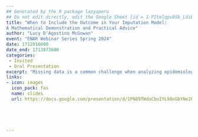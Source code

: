 ```yaml
---
## Generated by the R package lazyapero
## Do not edit directly, edit the Google Sheet [id = 1-PItelqpv0Sb_LdiEDqb8O3D_Roii5nVTL07IRVbRtA]
title: "When to Include the Outcome in Your Imputation Model: 
A Mathematical Demonstration and Practical Advice"
author: "Lucy D'Agostino McGowan"
event: "ENAR Webinar Series Spring 2024"
date: 1712916000
date_end: 1713873600
categories:
 - Invited
 - Oral Presentation
excerpt: "Missing data is a common challenge when analyzing epidemiological data, and imputation is often used to address this issue. This talk will investigate the scenario where a covariate used in an analysis has missingness and will be imputed. There are recommendations to include the outcome from the analysis model in the imputation model for missing covariates, but it is not necessarily clear if this recommendation always holds and why this is sometimes true. We examine deterministic imputation (i.e., single imputation with a fixed value) and stochastic imputation (i.e., single or multiple imputation with random values) methods and their implications for estimating the relationship between the imputed covariate and the outcome. We mathematically demonstrate that including the outcome variable in imputation models is not just a recommendation but a requirement to achieve unbiased results when using stochastic imputation methods. Likewise, we mathematically demonstrate that including the outcome variable in imputation models when using deterministic methods is not recommended, and doing so will induce biased results. A discussion of these results along with practical advice will follow."
links:
- icon: images
  icon_pack: fas
  name: slides
  url: https://docs.google.com/presentation/d/1PN89TWdaCbuIYL98nGbYNe2F7POL0cgaqeOifTiKx6k/edit?usp=sharing





---
```

